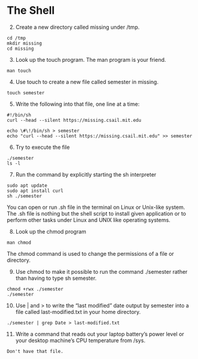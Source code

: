 # The Shell
2. Create a new directory called missing under /tmp.
``` shell
cd /tmp 
mkdir missing 
cd missing 
```
3. Look up the touch program. The man program is your friend.
```shell
man touch
```
4. Use touch to create a new file called semester in missing.
```shell
touch semester
```
5. Write the following into that file, one line at a time:
```
#!/bin/sh
curl --head --silent https://missing.csail.mit.edu
```
```shell
echo \#\!/bin/sh > semester
echo "curl --head --silent https://missing.csail.mit.edu" >> semester
```
6. Try to execute the file
```shell
./semester
ls -l
```
7. Run the command by explicitly starting the sh interpreter
```shell
sudo apt update
sudo apt install curl
sh ./semester
```
You can open or run .sh file in the terminal on Linux or Unix-like system. The .sh file is nothing but the shell script to install given application or to perform other tasks under Linux and UNIX like operating systems.

8. Look up the chmod program
```shell
man chmod
```
The chmod command is used to change the permissions of a file or directory.

9. Use chmod to make it possible to run the command ./semester rather than having to type sh semester. 
```shell
chmod +rwx ./semester
./semester
```
10. Use | and > to write the “last modified” date output by semester into a file called last-modified.txt in your home directory.
```shell
./semester | grep Date > last-modified.txt
```
11. Write a command that reads out your laptop battery’s power level or your desktop machine’s CPU temperature from /sys.
```shell
Don't have that file.
```